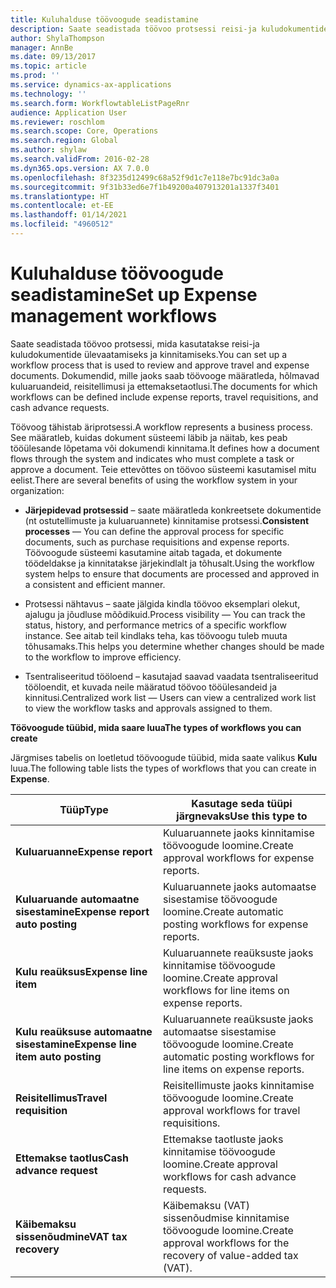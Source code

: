 ```yaml
---
title: Kuluhalduse töövoogude seadistamine
description: Saate seadistada töövoo protsessi reisi-ja kuludokumentide ülevaatamiseks ja kinnitamiseks.
author: ShylaThompson
manager: AnnBe
ms.date: 09/13/2017
ms.topic: article
ms.prod: ''
ms.service: dynamics-ax-applications
ms.technology: ''
ms.search.form: WorkflowtableListPageRnr
audience: Application User
ms.reviewer: roschlom
ms.search.scope: Core, Operations
ms.search.region: Global
ms.author: shylaw
ms.search.validFrom: 2016-02-28
ms.dyn365.ops.version: AX 7.0.0
ms.openlocfilehash: 8f3235d12499c68a52f9d1c7e118e7bc91dc3a0a
ms.sourcegitcommit: 9f31b33ed6e7f1b49200a407913201a1337f3401
ms.translationtype: HT
ms.contentlocale: et-EE
ms.lasthandoff: 01/14/2021
ms.locfileid: "4960512"
---
```

# <a name="set-up-expense-management-workflows"></a><span data-ttu-id="b62d3-103">Kuluhalduse töövoogude seadistamine</span><span class="sxs-lookup"><span data-stu-id="b62d3-103">Set up Expense management workflows</span></span>

<span data-ttu-id="b62d3-104">Saate seadistada töövoo protsessi, mida kasutatakse reisi-ja kuludokumentide ülevaatamiseks ja kinnitamiseks.</span><span class="sxs-lookup"><span data-stu-id="b62d3-104">You can set up a workflow process that is used to review and approve travel and expense documents.</span></span> <span data-ttu-id="b62d3-105">Dokumendid, mille jaoks saab töövooge määratleda, hõlmavad kuluaruandeid, reisitellimusi ja ettemaksetaotlusi.</span><span class="sxs-lookup"><span data-stu-id="b62d3-105">The documents for which workflows can be defined include expense reports, travel requisitions, and cash advance requests.</span></span>

<span data-ttu-id="b62d3-106">Töövoog tähistab äriprotsessi.</span><span class="sxs-lookup"><span data-stu-id="b62d3-106">A workflow represents a business process.</span></span> <span data-ttu-id="b62d3-107">See määratleb, kuidas dokument süsteemi läbib ja näitab, kes peab tööülesande lõpetama või dokumendi kinnitama.</span><span class="sxs-lookup"><span data-stu-id="b62d3-107">It defines how a document flows through the system and indicates who must complete a task or approve a document.</span></span> <span data-ttu-id="b62d3-108">Teie ettevõttes on töövoo süsteemi kasutamisel mitu eelist.</span><span class="sxs-lookup"><span data-stu-id="b62d3-108">There are several benefits of using the workflow system in your organization:</span></span>

-   <span data-ttu-id="b62d3-109">**Järjepidevad protsessid** – saate määratleda konkreetsete dokumentide (nt ostutellimuste ja kuluaruannete) kinnitamise protsessi.</span><span class="sxs-lookup"><span data-stu-id="b62d3-109">**Consistent processes** — You can define the approval process for specific documents, such as purchase requisitions and expense reports.</span></span> <span data-ttu-id="b62d3-110">Töövoogude süsteemi kasutamine aitab tagada, et dokumente töödeldakse ja kinnitatakse järjekindlalt ja tõhusalt.</span><span class="sxs-lookup"><span data-stu-id="b62d3-110">Using the workflow system helps to ensure that documents are processed and approved in a consistent and efficient manner.</span></span>

-   <span data-ttu-id="b62d3-111">Protsessi nähtavus – saate jälgida kindla töövoo eksemplari olekut, ajalugu ja jõudluse mõõdikuid.</span><span class="sxs-lookup"><span data-stu-id="b62d3-111">Process visibility — You can track the status, history, and performance metrics of a specific workflow instance.</span></span> <span data-ttu-id="b62d3-112">See aitab teil kindlaks teha, kas töövoogu tuleb muuta tõhusamaks.</span><span class="sxs-lookup"><span data-stu-id="b62d3-112">This helps you determine whether changes should be made to the workflow to improve efficiency.</span></span>

-   <span data-ttu-id="b62d3-113">Tsentraliseeritud tööloend – kasutajad saavad vaadata tsentraliseeritud tööloendit, et kuvada neile määratud töövoo tööülesandeid ja kinnitusi.</span><span class="sxs-lookup"><span data-stu-id="b62d3-113">Centralized work list — Users can view a centralized work list to view the workflow tasks and approvals assigned to them.</span></span> 

<span data-ttu-id="b62d3-114">**Töövoogude tüübid, mida saare luua**</span><span class="sxs-lookup"><span data-stu-id="b62d3-114">**The types of workflows you can create**</span></span>

<span data-ttu-id="b62d3-115">Järgmises tabelis on loetletud töövoogude tüübid, mida saate valikus **Kulu** luua.</span><span class="sxs-lookup"><span data-stu-id="b62d3-115">The following table lists the types of workflows that you can create in **Expense**.</span></span>


|              <span data-ttu-id="b62d3-116"><strong>Tüüp</strong></span><span class="sxs-lookup"><span data-stu-id="b62d3-116"><strong>Type</strong></span></span>              |                   <span data-ttu-id="b62d3-117"><strong>Kasutage seda tüüpi järgnevaks</strong></span><span class="sxs-lookup"><span data-stu-id="b62d3-117"><strong>Use this type to</strong></span></span>                   |
|-------------------------------------------------|-----------------------------------------------------------------------|
|         <span data-ttu-id="b62d3-118"><strong>Kuluaruanne</strong></span><span class="sxs-lookup"><span data-stu-id="b62d3-118"><strong>Expense report</strong></span></span>         |            <span data-ttu-id="b62d3-119">Kuluaruannete jaoks kinnitamise töövoogude loomine.</span><span class="sxs-lookup"><span data-stu-id="b62d3-119">Create approval workflows for expense reports.</span></span>             |
|  <span data-ttu-id="b62d3-120"><strong>Kuluaruande automaatne sisestamine</strong></span><span class="sxs-lookup"><span data-stu-id="b62d3-120"><strong>Expense report auto posting</strong></span></span>   |        <span data-ttu-id="b62d3-121">Kuluaruannete jaoks automaatse sisestamise töövoogude loomine.</span><span class="sxs-lookup"><span data-stu-id="b62d3-121">Create automatic posting workflows for expense reports.</span></span>        |
|       <span data-ttu-id="b62d3-122"><strong>Kulu reaüksus</strong></span><span class="sxs-lookup"><span data-stu-id="b62d3-122"><strong>Expense line item</strong></span></span>        |     <span data-ttu-id="b62d3-123">Kuluaruannete reaüksuste jaoks kinnitamise töövoogude loomine.</span><span class="sxs-lookup"><span data-stu-id="b62d3-123">Create approval workflows for line items on expense reports.</span></span>      |
| <span data-ttu-id="b62d3-124"><strong>Kulu reaüksuse automaatne sisestamine</strong></span><span class="sxs-lookup"><span data-stu-id="b62d3-124"><strong>Expense line item auto posting</strong></span></span> | <span data-ttu-id="b62d3-125">Kuluaruannete reaüksuste jaoks automaatse sisestamise töövoogude loomine.</span><span class="sxs-lookup"><span data-stu-id="b62d3-125">Create automatic posting workflows for line items on expense reports.</span></span> |
|       <span data-ttu-id="b62d3-126"><strong>Reisitellimus</strong></span><span class="sxs-lookup"><span data-stu-id="b62d3-126"><strong>Travel requisition</strong></span></span>       |          <span data-ttu-id="b62d3-127">Reisitellimuste jaoks kinnitamise töövoogude loomine.</span><span class="sxs-lookup"><span data-stu-id="b62d3-127">Create approval workflows for travel requisitions.</span></span>           |
|      <span data-ttu-id="b62d3-128"><strong>Ettemakse taotlus</strong></span><span class="sxs-lookup"><span data-stu-id="b62d3-128"><strong>Cash advance request</strong></span></span>      |         <span data-ttu-id="b62d3-129">Ettemakse taotluste jaoks kinnitamise töövoogude loomine.</span><span class="sxs-lookup"><span data-stu-id="b62d3-129">Create approval workflows for cash advance requests.</span></span>          |
|        <span data-ttu-id="b62d3-130"><strong>Käibemaksu sissenõudmine</strong></span><span class="sxs-lookup"><span data-stu-id="b62d3-130"><strong>VAT tax recovery</strong></span></span>        | <span data-ttu-id="b62d3-131">Käibemaksu (VAT) sissenõudmise kinnitamise töövoogude loomine.</span><span class="sxs-lookup"><span data-stu-id="b62d3-131">Create approval workflows for the recovery of value-added tax (VAT).</span></span>  |

